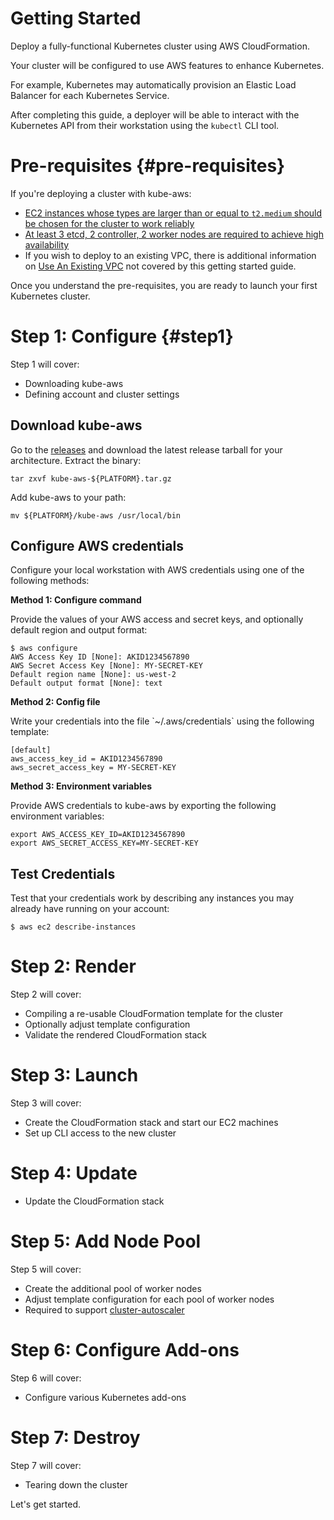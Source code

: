 # Getting Started

Deploy a fully-functional Kubernetes cluster using AWS CloudFormation.

Your cluster will be configured to use AWS features to enhance Kubernetes.

For example, Kubernetes may automatically provision an Elastic Load Balancer for each Kubernetes Service.

After completing this guide, a deployer will be able to interact with the Kubernetes API from their workstation using the `kubectl` CLI tool.

# Pre-requisites {#pre-requisites}

If you're deploying a cluster with kube-aws:

* [EC2 instances whose types are larger than or equal to `t2.medium` should be chosen for the cluster to work reliably](https://github.com/kubernetes-incubator/kube-aws/issues/138)
* [At least 3 etcd, 2 controller, 2 worker nodes are required to achieve high availability](https://github.com/kubernetes-incubator/kube-aws/issues/138#issuecomment-266432162)
* If you wish to deploy to an existing VPC, there is additional information on [Use An Existing VPC](/use-an-existing-vpc.md) not covered by this getting started guide.

Once you understand the pre-requisites, you are ready to launch your first Kubernetes cluster.

# Step 1: Configure {#step1}

Step 1 will cover:

* Downloading kube-aws
* Defining account and cluster settings

## Download kube-aws

Go to the [releases](https://github.com/kubernetes-incubator/kube-aws/releases) and download the latest release tarball for your architecture. Extract the binary:

```
tar zxvf kube-aws-${PLATFORM}.tar.gz
```

Add kube-aws to your path:

```
mv ${PLATFORM}/kube-aws /usr/local/bin
```

## Configure AWS credentials

Configure your local workstation with AWS credentials using one of the following methods:

**Method 1: Configure command**

Provide the values of your AWS access and secret keys, and optionally default region and output format:

```
$ aws configure
AWS Access Key ID [None]: AKID1234567890
AWS Secret Access Key [None]: MY-SECRET-KEY
Default region name [None]: us-west-2
Default output format [None]: text
```

**Method 2: Config file**

Write your credentials into the file \`~/.aws/credentials\` using the following template:

```
[default]
aws_access_key_id = AKID1234567890
aws_secret_access_key = MY-SECRET-KEY
```

**Method 3: Environment variables**

Provide AWS credentials to kube-aws by exporting the following environment variables:

```
export AWS_ACCESS_KEY_ID=AKID1234567890
export AWS_SECRET_ACCESS_KEY=MY-SECRET-KEY
```

## Test Credentials

Test that your credentials work by describing any instances you may already have running on your account:

```
$ aws ec2 describe-instances
```

# Step 2: Render

Step 2 will cover:

* Compiling a re-usable CloudFormation template for the cluster
* Optionally adjust template configuration
* Validate the rendered CloudFormation stack

# Step 3: Launch

Step 3 will cover:

* Create the CloudFormation stack and start our EC2 machines
* Set up CLI access to the new cluster

# Step 4: Update

* Update the CloudFormation stack

# Step 5: Add Node Pool

Step 5 will cover:

* Create the additional pool of worker nodes
* Adjust template configuration for each pool of worker nodes
* Required to support [cluster-autoscaler](https://github.com/kubernetes/contrib/tree/master/cluster-autoscaler)

# Step 6: Configure Add-ons

Step 6 will cover:

* Configure various Kubernetes add-ons

# Step 7: Destroy

Step 7 will cover:

* Tearing down the cluster

Let's get started.

